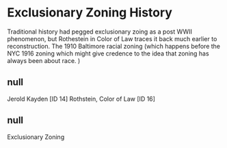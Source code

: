 # Exclusionary Zoning History

Traditional history had pegged exclusionary zoing as a post WWII phenomenon, but Rothestein in Color of Law traces it back much earlier to reconstruction. The 1910 Baltimore racial zoning (which happens before the NYC 1916 zoning which might give credence to the idea that zoning has always been about race. )

## null

Jerold Kayden [ID 14]
Rothstein, Color of Law [ID 16]

## null

Exclusionary Zoning

